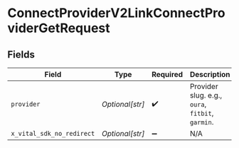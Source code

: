 # ConnectProviderV2LinkConnectProviderGetRequest


## Fields

| Field                                            | Type                                             | Required                                         | Description                                      |
| ------------------------------------------------ | ------------------------------------------------ | ------------------------------------------------ | ------------------------------------------------ |
| `provider`                                       | *Optional[str]*                                  | :heavy_check_mark:                               | Provider slug. e.g., `oura`, `fitbit`, `garmin`. |
| `x_vital_sdk_no_redirect`                        | *Optional[str]*                                  | :heavy_minus_sign:                               | N/A                                              |